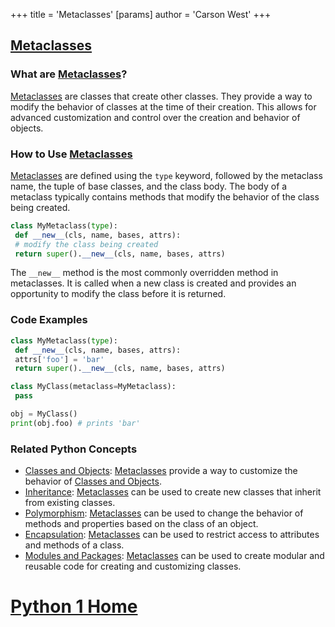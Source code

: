 +++
 title = 'Metaclasses'
[params]
	author = 'Carson West'
+++
## [Metaclasses](./../metaclasses/)

### What are [Metaclasses](./../metaclasses/)?
 [Metaclasses](./../metaclasses/) are classes that create other classes. They provide a way to modify the behavior of classes at the time of their creation. This allows for advanced customization and control over the creation and behavior of objects.

### How to Use [Metaclasses](./../metaclasses/)
 [Metaclasses](./../metaclasses/) are defined using the `type` keyword, followed by the metaclass name, the tuple of base classes, and the class body. The body of a metaclass typically contains methods that modify the behavior of the class being created.

```python
class MyMetaclass(type):
 def __new__(cls, name, bases, attrs):
 # modify the class being created
 return super().__new__(cls, name, bases, attrs)
```

The `__new__` method is the most commonly overridden method in metaclasses. It is called when a new class is created and provides an opportunity to modify the class before it is returned.

### Code Examples
```python
class MyMetaclass(type):
 def __new__(cls, name, bases, attrs):
 attrs['foo'] = 'bar'
 return super().__new__(cls, name, bases, attrs)

class MyClass(metaclass=MyMetaclass):
 pass

obj = MyClass()
print(obj.foo) # prints 'bar'
```

### Related Python Concepts

- [Classes and Objects](./../classes-and-objects/): [Metaclasses](./../metaclasses/) provide a way to customize the behavior of [Classes and Objects](./../classes-and-objects/).
- [Inheritance](./../inheritance/): [Metaclasses](./../metaclasses/) can be used to create new classes that inherit from existing classes.
- [Polymorphism](./../polymorphism/): [Metaclasses](./../metaclasses/) can be used to change the behavior of methods and properties based on the class of an object.
- [Encapsulation](./../encapsulation/): [Metaclasses](./../metaclasses/) can be used to restrict access to attributes and methods of a class.
- [Modules and Packages](./../modules-and-packages/): [Metaclasses](./../metaclasses/) can be used to create modular and reusable code for creating and customizing classes.
# [Python 1 Home](./../python-1-home/)